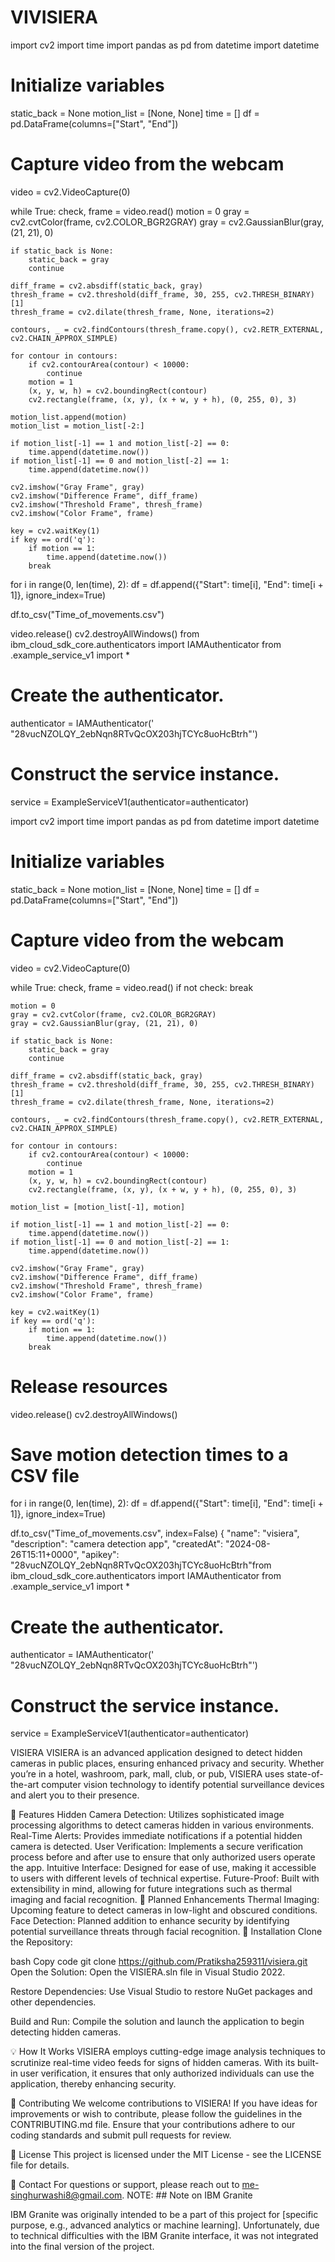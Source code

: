 # VIVISIERA

import cv2
import time
import pandas as pd
from datetime import datetime

# Initialize variables
static_back = None
motion_list = [None, None]
time = []
df = pd.DataFrame(columns=["Start", "End"])

# Capture video from the webcam
video = cv2.VideoCapture(0)

while True:
    check, frame = video.read()
    motion = 0
    gray = cv2.cvtColor(frame, cv2.COLOR_BGR2GRAY)
    gray = cv2.GaussianBlur(gray, (21, 21), 0)

    if static_back is None:
        static_back = gray
        continue

    diff_frame = cv2.absdiff(static_back, gray)
    thresh_frame = cv2.threshold(diff_frame, 30, 255, cv2.THRESH_BINARY)[1]
    thresh_frame = cv2.dilate(thresh_frame, None, iterations=2)

    contours, _ = cv2.findContours(thresh_frame.copy(), cv2.RETR_EXTERNAL, cv2.CHAIN_APPROX_SIMPLE)

    for contour in contours:
        if cv2.contourArea(contour) < 10000:
            continue
        motion = 1
        (x, y, w, h) = cv2.boundingRect(contour)
        cv2.rectangle(frame, (x, y), (x + w, y + h), (0, 255, 0), 3)

    motion_list.append(motion)
    motion_list = motion_list[-2:]

    if motion_list[-1] == 1 and motion_list[-2] == 0:
        time.append(datetime.now())
    if motion_list[-1] == 0 and motion_list[-2] == 1:
        time.append(datetime.now())

    cv2.imshow("Gray Frame", gray)
    cv2.imshow("Difference Frame", diff_frame)
    cv2.imshow("Threshold Frame", thresh_frame)
    cv2.imshow("Color Frame", frame)

    key = cv2.waitKey(1)
    if key == ord('q'):
        if motion == 1:
            time.append(datetime.now())
        break

for i in range(0, len(time), 2):
    df = df.append({"Start": time[i], "End": time[i + 1]}, ignore_index=True)

df.to_csv("Time_of_movements.csv")

video.release()
cv2.destroyAllWindows() from ibm_cloud_sdk_core.authenticators import IAMAuthenticator
from <sdk-package-name>.example_service_v1 import *

# Create the authenticator.
authenticator = IAMAuthenticator(' "28vucNZOLQY_2ebNqn8RTvQcOX203hjTCYc8uoHcBtrh"')

# Construct the service instance.
service = ExampleServiceV1(authenticator=authenticator)

import cv2
import time
import pandas as pd
from datetime import datetime

# Initialize variables
static_back = None
motion_list = [None, None]
time = []
df = pd.DataFrame(columns=["Start", "End"])

# Capture video from the webcam
video = cv2.VideoCapture(0)

while True:
    check, frame = video.read()
    if not check:
        break

    motion = 0
    gray = cv2.cvtColor(frame, cv2.COLOR_BGR2GRAY)
    gray = cv2.GaussianBlur(gray, (21, 21), 0)

    if static_back is None:
        static_back = gray
        continue

    diff_frame = cv2.absdiff(static_back, gray)
    thresh_frame = cv2.threshold(diff_frame, 30, 255, cv2.THRESH_BINARY)[1]
    thresh_frame = cv2.dilate(thresh_frame, None, iterations=2)

    contours, _ = cv2.findContours(thresh_frame.copy(), cv2.RETR_EXTERNAL, cv2.CHAIN_APPROX_SIMPLE)

    for contour in contours:
        if cv2.contourArea(contour) < 10000:
            continue
        motion = 1
        (x, y, w, h) = cv2.boundingRect(contour)
        cv2.rectangle(frame, (x, y), (x + w, y + h), (0, 255, 0), 3)

    motion_list = [motion_list[-1], motion]

    if motion_list[-1] == 1 and motion_list[-2] == 0:
        time.append(datetime.now())
    if motion_list[-1] == 0 and motion_list[-2] == 1:
        time.append(datetime.now())

    cv2.imshow("Gray Frame", gray)
    cv2.imshow("Difference Frame", diff_frame)
    cv2.imshow("Threshold Frame", thresh_frame)
    cv2.imshow("Color Frame", frame)

    key = cv2.waitKey(1)
    if key == ord('q'):
        if motion == 1:
            time.append(datetime.now())
        break

# Release resources
video.release()
cv2.destroyAllWindows()

# Save motion detection times to a CSV file
for i in range(0, len(time), 2):
    df = df.append({"Start": time[i], "End": time[i + 1]}, ignore_index=True)

df.to_csv("Time_of_movements.csv", index=False)
{
	"name": "visiera",
	"description": "camera detection app",
	"createdAt": "2024-08-26T15:11+0000",
	"apikey": "28vucNZOLQY_2ebNqn8RTvQcOX203hjTCYc8uoHcBtrh"from ibm_cloud_sdk_core.authenticators import IAMAuthenticator
from <sdk-package-name>.example_service_v1 import *

# Create the authenticator.
authenticator = IAMAuthenticator(' "28vucNZOLQY_2ebNqn8RTvQcOX203hjTCYc8uoHcBtrh"')

# Construct the service instance.
service = ExampleServiceV1(authenticator=authenticator)

 



VISIERA
VISIERA is an advanced application designed to detect hidden cameras in public places, ensuring enhanced privacy and security. Whether you’re in a hotel, washroom, park, mall, club, or pub, VISIERA uses state-of-the-art computer vision technology to identify potential surveillance devices and alert you to their presence.

🚀 Features
Hidden Camera Detection: Utilizes sophisticated image processing algorithms to detect cameras hidden in various environments.
Real-Time Alerts: Provides immediate notifications if a potential hidden camera is detected.
User Verification: Implements a secure verification process before and after use to ensure that only authorized users operate the app.
Intuitive Interface: Designed for ease of use, making it accessible to users with different levels of technical expertise.
Future-Proof: Built with extensibility in mind, allowing for future integrations such as thermal imaging and facial recognition.
🌟 Planned Enhancements
Thermal Imaging: Upcoming feature to detect cameras in low-light and obscured conditions.
Face Detection: Planned addition to enhance security by identifying potential surveillance threats through facial recognition.
📂 Installation
Clone the Repository:

bash
Copy code
git clone https://github.com/Pratiksha259311/visiera.git
Open the Solution: Open the VISIERA.sln file in Visual Studio 2022.

Restore Dependencies: Use Visual Studio to restore NuGet packages and other dependencies.

Build and Run: Compile the solution and launch the application to begin detecting hidden cameras.

💡 How It Works
VISIERA employs cutting-edge image analysis techniques to scrutinize real-time video feeds for signs of hidden cameras. With its built-in user verification, it ensures that only authorized individuals can use the application, thereby enhancing security.

🤝 Contributing
We welcome contributions to VISIERA! If you have ideas for improvements or wish to contribute, please follow the guidelines in the CONTRIBUTING.md file. Ensure that your contributions adhere to our coding standards and submit pull requests for review.

📝 License
This project is licensed under the MIT License - see the LICENSE file for details.

💬 Contact
For questions or support, please reach out to me-singhurwashi8@gmail.com.
NOTE: ## Note on IBM Granite

IBM Granite was originally intended to be a part of this project for [specific purpose, e.g., advanced analytics or machine learning]. Unfortunately, due to technical difficulties with the IBM Granite interface, it was not integrated into the final version of the project.




